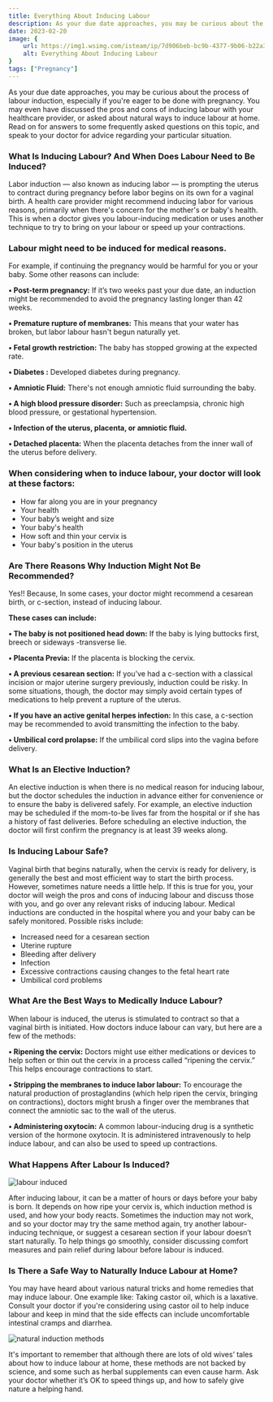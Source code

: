 ```yaml
---
title: Everything About Inducing Labour
description: As your due date approaches, you may be curious about the process of labour induction, especially if you're eager to be done with pregnancy. You may even have discussed the pros and cons of inducing labour with your heal...
date: 2023-02-20
image: {
    url: https://img1.wsimg.com/isteam/ip/7d906beb-bc9b-4377-9b06-b22a3566899c/images.jpeg-96.jpg/:/cr=t:0%25,l:0%25,w:100%25,h:100%25/rs=w:1280 ,
    alt: Everything About Inducing Labour
}
tags: ["Pregnancy"]
---
```

As your due date approaches, you may be curious about the process of labour induction, especially if you're eager to be done with pregnancy. You may even have discussed the pros and cons of inducing labour with your healthcare provider, or asked about natural ways to induce labour at home. Read on for answers to some frequently asked questions on this topic, and speak to your doctor for advice regarding your particular situation. 

### What Is Inducing Labour? And When Does Labour Need to Be Induced?

Labor induction — also known as inducing labor — is prompting the uterus to contract during pregnancy before labor begins on its own for a vaginal birth. A health care provider might recommend inducing labor for various reasons, primarily when there's concern for the mother's or baby's health.
This is when a doctor gives you labour-inducing medication or uses another technique to try to bring on your labour or speed up your contractions.

### Labour might need to be induced for medical reasons.
For example, if continuing the pregnancy would be harmful for you or your baby. Some other reasons can include:

**• Post-term pregnancy:** If it’s two weeks past your due date, an induction might be recommended to avoid the pregnancy lasting longer than 42 weeks.

**• Premature rupture of membranes:** This means that your water has broken, but labor labour hasn't begun naturally yet.

**• Fetal growth restriction:** The baby has stopped growing at the expected rate.

**• Diabetes :** Developed diabetes during pregnancy.

**• Amniotic Fluid:** There's not enough amniotic fluid surrounding the baby.

**• A high blood pressure disorder:** Such as preeclampsia, chronic high blood pressure, or gestational hypertension.

**• Infection of the uterus, placenta, or amniotic fluid.**

**• Detached placenta:** When the placenta detaches from the inner wall of the uterus before delivery.

### When considering when to induce labour, your doctor will look at these factors: 

- How far along you are in your
 pregnancy
- Your health
- Your baby’s weight and size
- Your baby's health
- How soft and thin your cervix is
- Your baby's position in the uterus

### Are There Reasons Why Induction Might Not Be Recommended?

Yes!! Because, In some cases, your doctor might recommend a cesarean birth, or c-section, instead of inducing labour. 

**These cases can include:**

**• The baby is not positioned head down:** If the baby is lying buttocks first, breech or sideways -transverse lie.

**• Placenta Previa:** If the placenta is blocking the cervix.

**• A previous cesarean section:** If you’ve had a c-section with a classical incision or major uterine surgery previously, induction could be risky. In some situations, though, the doctor may simply avoid certain types of medications to help prevent a rupture of the uterus.

**• If you have an active genital herpes infection:** In this case, a c-section may be recommended to avoid transmitting the infection to the baby.

**• Umbilical cord prolapse:** If the umbilical cord slips into the vagina before delivery.

### What Is an Elective Induction?

An elective induction is when there is no medical reason for inducing labour, but the doctor schedules the induction in advance either for convenience or to ensure the baby is delivered safely. For example, an elective induction may be scheduled if the mom-to-be lives far from the hospital or if she has a history of fast deliveries. Before scheduling an elective induction, the doctor will first confirm the pregnancy is at least 39 weeks along.

### Is Inducing Labour Safe?

Vaginal birth that begins naturally, when the cervix is ready for delivery, is generally the best and most efficient way to start the birth process. However, sometimes nature needs a little help. If this is true for you, your doctor will weigh the pros and cons of inducing labour and discuss those with you, and go over any relevant risks of inducing labour. Medical inductions are conducted in the hospital where you and your baby can be safely monitored. Possible risks include:

- Increased need for a cesarean section
- Uterine rupture
- Bleeding after delivery
- Infection
- Excessive contractions causing changes to the fetal heart rate
- Umbilical cord problems

### What Are the Best Ways to Medically Induce Labour?

When labour is induced, the uterus is stimulated to contract so that a vaginal birth is initiated. How doctors induce labour can vary, but here are a few of the methods:

**• Ripening the cervix:** Doctors might use either medications or devices to help soften or thin out the cervix in a process called “ripening the cervix.” This helps encourage contractions to start.

**• Stripping the membranes to induce labor labour:** To encourage the natural production of prostaglandins (which help ripen the cervix, bringing on contractions), doctors might brush a finger over the membranes that connect the amniotic sac to the wall of the uterus.

**• Administering oxytocin:** A common labour-inducing drug is a synthetic version of the hormone oxytocin. It is administered intravenously to help induce labour, and can also be used to speed up contractions.

### What Happens After Labour Is Induced? 

![labour induced](https://img1.wsimg.com/isteam/ip/7d906beb-bc9b-4377-9b06-b22a3566899c/images.jpeg-95.jpg/:/cr=t:0%25,l:0%25,w:100%25,h:100%25/rs=w:1280)

After inducing labour, it can be a matter of hours or days before your baby is born. It depends on how ripe your cervix is, which induction method is used, and how your body reacts. Sometimes the induction may not work, and so your doctor may try the same method again, try another labour-inducing technique, or suggest a cesarean section if your labour doesn’t start naturally. To help things go smoothly, consider discussing comfort measures and pain relief during labour before labour is induced.

### Is There a Safe Way to Naturally Induce Labour at Home?

You may have heard about various natural tricks and home remedies that may induce labour. One example like:
Taking castor oil, which is a laxative. Consult your doctor if you're considering using castor oil to help induce labour and keep in mind that the side effects can include uncomfortable intestinal cramps and diarrhea. 

![natural induction methods](https://img1.wsimg.com/isteam/ip/7d906beb-bc9b-4377-9b06-b22a3566899c/images.jpeg-97.jpg/:/cr=t:0%25,l:0%25,w:100%25,h:100%25/rs=w:1280)

It's important to remember that although there are lots of old wives’ tales about how to induce labour at home, these methods are not backed by science, and some such as herbal supplements can even cause harm. Ask your doctor whether it’s OK to speed things up, and how to safely give nature a helping hand.